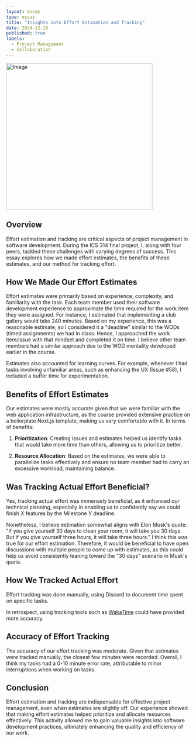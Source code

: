```yaml
---
layout: essay
type: essay
title: "Insights into Effort Estimation and Tracking"
date: 2024-12-18
published: true
labels:
  - Project Management
  - Collaboration
---
```


<img alt="Image" src="https://cdn.prod.website-files.com/62fcfcf2e1a4c21ed18b80e6/64f9dc39ef48475f8db832ab_agile_methodology_zybm.png" width=400px>

## Overview

Effort estimation and tracking are critical aspects of project management in software development. During the ICS 314 final project, I, along with four peers, tackled these challenges with varying degrees of success. This essay explores how we made effort estimates, the benefits of these estimates, and our method for tracking effort.

## How We Made Our Effort Estimates

Effort estimates were primarily based on experience, complexity, and familiarity with the task. Each team member used their software development experience to approximate the time required for the work item they were assigned. For instance, I estimated that implementing a club gallery would take 240 minutes. Based on my experience, this was a reasonable estimate, so I considered it a "deadline" similar to the WODs (timed assignments) we had in class. Hence, I approached the work item/issue with that mindset and completed it on time. I believe other team members had a similar approach due to the WOD mentality developed earlier in the course.

Estimates also accounted for learning curves. For example, whenever I had tasks involving unfamiliar areas, such as enhancing the UX (Issue #58), I included a buffer time for experimentation.

## Benefits of Effort Estimates

Our estimates were mostly accurate given that we were familiar with the web application infrastructure, as the course provided extensive practice on a boilerplate Next.js template, making us very comfortable with it. In terms of benefits:

1. **Prioritization**: Creating issues and estimates helped us identify tasks that would take more time than others, allowing us to prioritize better.

2. **Resource Allocation**: Based on the estimates, we were able to parallelize tasks effectively and ensure no team member had to carry an excessive workload, maintaining balance.

## Was Tracking Actual Effort Beneficial?

Yes, tracking actual effort was immensely beneficial, as it enhanced our technical planning, especially in enabling us to confidently say we could finish X features by the Milestone Y deadline.

Nonetheless, I believe estimation somewhat aligns with Elon Musk's quote: "If you give yourself 30 days to clean your room, it will take you 30 days. But if you give yourself three hours, it will take three hours." I think this was true for our effort estimation. Therefore, it would be beneficial to have open discussions with multiple people to come up with estimates, as this could help us avoid consistently leaning toward the "30 days" scenario in Musk's quote.

## How We Tracked Actual Effort

Effort tracking was done manually, using Discord to document time spent on specific tasks. 

In retrospect, using tracking tools such as [WakaTime](https://wakatime.com/about) could have provided more accuracy.

## Accuracy of Effort Tracking

The accuracy of our effort tracking was moderate. Given that estimates were tracked manually, the closest few minutes were recorded. Overall, I think my tasks had a 0-10 minute error rate, attributable to minor interruptions when working on tasks.

## Conclusion

Effort estimation and tracking are indispensable for effective project management, even when estimates are slightly off. Our experience showed that making effort estimates helped prioritize and allocate resources effectively. This activity allowed me to gain valuable insights into software development practices, ultimately enhancing the quality and efficiency of our work.
